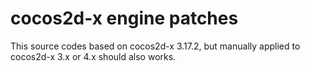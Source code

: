 # cocos2d-x engine patches
This source codes based on cocos2d-x 3.17.2, but manually applied to cocos2d-x 3.x or 4.x should also works.
